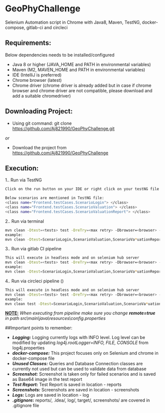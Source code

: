 # GeoPhyChallenge

Selenium Automation script in Chrome with Java8, Maven, TestNG, docker-compose, gitlab-ci and circleci

## Requirements:
Below dependencies needs to be installed/configured
- Java 8 or higher (JAVA_HOME and PATH in environmental variables)
- Maven (M2, MAVEN_HOME and PATH in environmental variables)
- IDE (IntelliJ is preferred)
- Chrome browser (latest)
- Chrome driver (chrome driver is already added but in case if chrome browser and chrome driver are not compatible, please download and add a suitable chromedriver)

## Downloading Project:
- Using git command: git clone https://github.com/Aj821990/GeoPhyChallenge.git

*or*

- Download the project from https://github.com/Aj821990/GeoPhyChallenge

## Execution:
1.. Run via TestNG
````sh
Click on the run button on your IDE or right click on your testNG file and click RUN

Below scenarios are mentioned in TestNG file:
<class name="Frontend.testCases.ScenarioLogin"> </class>
<class name="Frontend.testCases.ScenarioValuation"> </class>
<class name="Frontend.testCases.ScenarioValuationReport"> </class>
````
2.. Run via terminal
```sh
mvn clean -Dtest=<tests> test -DreTry=<max retry> -Dbrowser=<browser> -Denv=<environment>
example:
mvn clean -Dtest=ScenarioLogin,ScenarioValuation,ScenarioVa*uationReport test -DreTry=2 -Dbrowser -Denv
```
3.. Run via gitlab CI pipeline
```sh
This will execute in headless mode and on selenium hub server
mvn clean -Dtest=<tests> test -DreTry=<max retry> -Dbrowser=<browser> -Denv=<environment> -DgridUrl=<gridurl>
example:
mvn clean -Dtest=ScenarioLogin,ScenarioValuation,ScenarioVa*uationReport test -DreTry=2 -Dbrowser -Denv -DgridUrl=http://selenium__standalone-chrome:4444/wd/hub
```
4.. Run via circleci pipeline ()
```sh 
This will execute in headless mode and on selenium hub server
mvn clean -Dtest=<tests> test -DreTry=<max retry> -Dbrowser=<browser> -Denv=<environment> -DgridUrl=<gridurl>
example:
mvn clean test -Dtest=ScenarioLogin,ScenarioValuation,ScenarioVa*uationReport -DreTry=2 -Dbrowser -Denv -DgridUrl=http://selenium__standalone-chrome:4444/wd/hub
```
**<ins>NOTE:<ins>** _When executing from pipeline make sure you change **remote=true** in path src\main\java\resources\config.properties_


##Important points to remember:
- ***Logging:*** Logging currently logs with INFO level. Log level can be modified by updating *log4j.rootLogger=INFO, FILE, CONSOLE* from log4j.properties
- ***docker-compose:*** This project focuses only on Selenium and chrome in docker-compose file 
- ***Unused Classes:*** Queries and Database Connection classes are currently not used but can be used to validate data from database
- ***Screenshot:*** Screenshot is taken only for failed scenarios and is saved as Base64 image in the test report
- ***Test Report:*** Test Report is saved in location - reports
- ***Screenshots:*** Screenshots are saved in location - screenshots
- ***Logs:*** Logs are saved in location - log
- ***.gitignore:*** reports/, .idea/, log/, target/, screenshots/ are covered in .gitignore file
 
